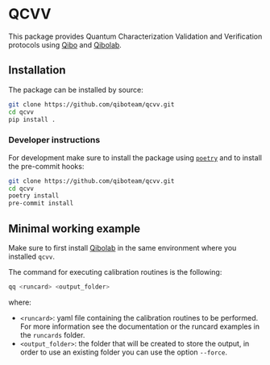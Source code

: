 # QCVV

This package provides Quantum Characterization Validation and Verification protocols using [Qibo](https://github.com/qiboteam/qibo) and [Qibolab](https://github.com/qiboteam/qibolab).

## Installation

The package can be installed by source:
```sh
git clone https://github.com/qiboteam/qcvv.git
cd qcvv
pip install .
```


### Developer instructions
For development make sure to install the package using [`poetry`](https://python-poetry.org/) and to install the pre-commit hooks:
```sh
git clone https://github.com/qiboteam/qcvv.git
cd qcvv
poetry install
pre-commit install
```

## Minimal working example
Make sure to first install [Qibolab](https://github.com/qiboteam/qibolab) in the same environment where you installed `qcvv`.

The command for executing calibration routines is the following:
```sh
qq <runcard> <output_folder>
```
where:
- `<runcard>`: yaml file containing the calibration routines to be performed. For more information see the documentation or the runcard examples in the `runcards` folder.
- `<output_folder>`: the folder that will be created to store the output, in order to use an existing folder you can use the option `--force`.
